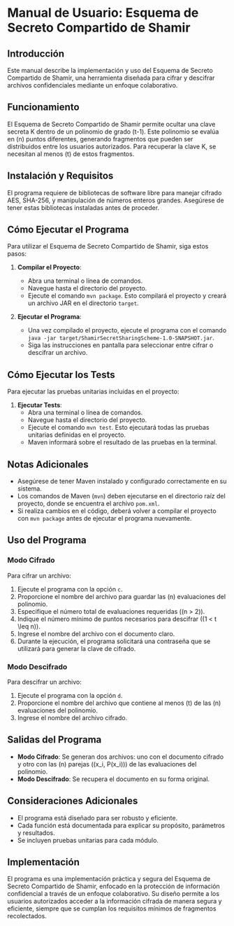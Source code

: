# Manual de Usuario: Esquema de Secreto Compartido de Shamir

## Introducción

Este manual describe la implementación y uso del Esquema de Secreto Compartido de Shamir, una herramienta diseñada para cifrar y descifrar archivos confidenciales mediante un enfoque colaborativo.

## Funcionamiento

El Esquema de Secreto Compartido de Shamir permite ocultar una clave secreta K dentro de un polinomio de grado \(t-1\). Este polinomio se evalúa en \(n\) puntos diferentes, generando fragmentos que pueden ser distribuidos entre los usuarios autorizados. Para recuperar la clave K, se necesitan al menos \(t\) de estos fragmentos.

## Instalación y Requisitos

El programa requiere de bibliotecas de software libre para manejar cifrado AES, SHA-256, y manipulación de números enteros grandes. Asegúrese de tener estas bibliotecas instaladas antes de proceder.

## Cómo Ejecutar el Programa

Para utilizar el Esquema de Secreto Compartido de Shamir, siga estos pasos:

1. **Compilar el Proyecto**:

   - Abra una terminal o línea de comandos.
   - Navegue hasta el directorio del proyecto.
   - Ejecute el comando `mvn package`. Esto compilará el proyecto y creará un archivo JAR en el directorio `target`.

2. **Ejecutar el Programa**:
   - Una vez compilado el proyecto, ejecute el programa con el comando `java -jar target/ShamirSecretSharingScheme-1.0-SNAPSHOT.jar`.
   - Siga las instrucciones en pantalla para seleccionar entre cifrar o descifrar un archivo.

## Cómo Ejecutar los Tests

Para ejecutar las pruebas unitarias incluidas en el proyecto:

1. **Ejecutar Tests**:
   - Abra una terminal o línea de comandos.
   - Navegue hasta el directorio del proyecto.
   - Ejecute el comando `mvn test`. Esto ejecutará todas las pruebas unitarias definidas en el proyecto.
   - Maven informará sobre el resultado de las pruebas en la terminal.

## Notas Adicionales

- Asegúrese de tener Maven instalado y configurado correctamente en su sistema.
- Los comandos de Maven (`mvn`) deben ejecutarse en el directorio raíz del proyecto, donde se encuentra el archivo `pom.xml`.
- Si realiza cambios en el código, deberá volver a compilar el proyecto con `mvn package` antes de ejecutar el programa nuevamente.

## Uso del Programa

### Modo Cifrado

Para cifrar un archivo:

1. Ejecute el programa con la opción `c`.
2. Proporcione el nombre del archivo para guardar las \(n\) evaluaciones del polinomio.
3. Especifique el número total de evaluaciones requeridas (\(n > 2\)).
4. Indique el número mínimo de puntos necesarios para descifrar (\(1 < t \leq n\)).
5. Ingrese el nombre del archivo con el documento claro.
6. Durante la ejecución, el programa solicitará una contraseña que se utilizará para generar la clave de cifrado.

### Modo Descifrado

Para descifrar un archivo:

1. Ejecute el programa con la opción `d`.
2. Proporcione el nombre del archivo que contiene al menos \(t\) de las \(n\) evaluaciones del polinomio.
3. Ingrese el nombre del archivo cifrado.

## Salidas del Programa

- **Modo Cifrado**: Se generan dos archivos: uno con el documento cifrado y otro con las \(n\) parejas \((x_i, P(x_i))\) de las evaluaciones del polinomio.
- **Modo Descifrado**: Se recupera el documento en su forma original.

## Consideraciones Adicionales

- El programa está diseñado para ser robusto y eficiente.
- Cada función está documentada para explicar su propósito, parámetros y resultados.
- Se incluyen pruebas unitarias para cada módulo.

## Implementación

El programa es una implementación práctica y segura del Esquema de Secreto Compartido de Shamir, enfocado en la protección de información confidencial a través de un enfoque colaborativo. Su diseño permite a los usuarios autorizados acceder a la información cifrada de manera segura y eficiente, siempre que se cumplan los requisitos mínimos de fragmentos recolectados.

